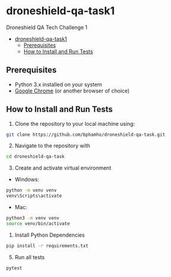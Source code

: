 # droneshield-qa-task1
Droneshield QA Tech Challenge 1

- [droneshield-qa-task1](#droneshield-qa-task1)
  - [Prerequisites](#prerequisites)
  - [How to Install and Run Tests](#how-to-install-and-run-tests)


## Prerequisites
- Python 3.x installed on your system
- [Google Chrome](https://www.google.com/chrome/) (or another browser of choice)

## How to Install and Run Tests
1. Clone the repository to your local machine using:

```bash
git clone https://github.com/bphamho/droneshield-qa-task.git
```

2. Navigate to the repository with

```bash
cd droneshield-qa-task
```

3. Create and activate virtual environment

- Windows:
```bash
python -m venv venv
venv\Scripts\activate
```
- Mac:
```bash
python3 -m venv venv
source venv/bin/activate
```

1. Install Python Dependencies

```bash
pip install -r requirements.txt
```

5. Run all tests

```bash
pytest
```